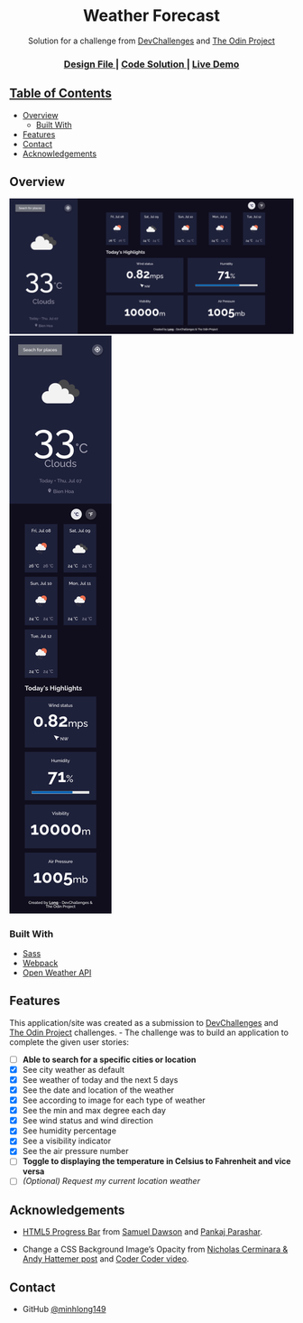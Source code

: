 <h1 align="center">Weather Forecast</h1>

<div align="center">
   Solution for a challenge from <a href="https://devchallenges.io/challenges/mM1UIenRhK808W8qmLWv" target="_blank">DevChallenges</a> and <a href="https://www.theodinproject.com/lessons/node-path-javascript-weather-app" target="_blank">The Odin Project</a>
</div>

<div align="center">
  <h3>
    <a href="https://www.figma.com/file/5X3Ao3gEqZPqqKctP7riDF/weather-app">
      Design File
    </a>
    <span> | </span>
    <a href="https://{your-url-to-the-solution}">
      Code Solution
    </a>
    </a>
    <span> | </span>
    <a href="https://{your-demo-link.your-domain}">
     Live Demo
  </h3>
</div>

## Table of Contents

- [Overview](#overview)
  - [Built With](#built-with)
- [Features](#features)
- [Contact](#contact)
- [Acknowledgements](#acknowledgements)

## Overview

![screenshot](./public/screenshot-desktop.png)
![screenshot](./public/screenshot-mobile.png)

### Built With

- [Sass](https://sass-lang.com/)
- [Webpack](https://webpack.js.org/)
- [Open Weather API](https://openweathermap.org/)

## Features

This application/site was created as a submission to [DevChallenges](https://devchallenges.io/challenges/mM1UIenRhK808W8qmLWv) and [The Odin Project](https://www.theodinproject.com/lessons/node-path-javascript-weather-app) challenges. - The challenge was to build an application to complete the given user stories:

- [ ] **Able to search for a specific cities or location**
- [x] See city weather as default
- [x] See weather of today and the next 5 days
- [x] See the date and location of the weather
- [x] See according to image for each type of weather
- [x] See the min and max degree each day
- [x] See wind status and wind direction
- [x] See humidity percentage
- [x] See a visibility indicator
- [x] See the air pressure number
- [ ] **Toggle to displaying the temperature in Celsius to Fahrenheit and vice versa**
- [ ] *(Optional) Request my current location weather*

## Acknowledgements

- [HTML5 Progress Bar](https://developer.mozilla.org/en-US/docs/Web/HTML/Element/progress) from [Samuel Dawson](https://www.journaldev.com/4823/html5-progress-bar) and [Pankaj Parashar](https://css-tricks.com/html5-progress-element/).

- Change a CSS Background Image’s Opacity from [Nicholas Cerminara & Andy Hattemer post](https://www.digitalocean.com/community/tutorials/how-to-change-a-css-background-images-opacity) and [Coder Coder
 video](https://youtu.be/LQsjNmkqUOc).

## Contact

- GitHub [@minhlong149](https://github.com/minhlong149)
